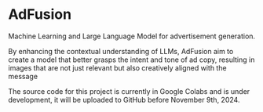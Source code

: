 # AdFusion
Machine Learning and Large Language Model for advertisement generation.

By enhancing the contextual understanding of LLMs, AdFusion aim to create a model that better grasps the intent and tone of ad copy, resulting in images that are not just relevant but also creatively aligned with the message

The source code for this project is currently in Google Colabs and is under development, it will be uploaded to GitHub before November 9th, 2024. 
